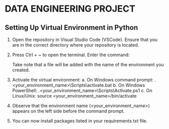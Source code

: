 # DATA ENGINEERING PROJECT

## Setting Up Virtual Environment in Python
1. Open the repository in Visual Studio Code (VSCode).
    Ensure that you are in the correct directory where your repository is located.

2. Press Ctrl + ~ to open the terminal.
    Enter the command:
    <script src="https://gist.github.com/ninjhaw/312753c960fa326c4e32896b04b6d57c"></script>
    Take note that a file will be added with the name of the environment you created.

3. Activate the virtual environment:
    a. On Windows command prompt:
        .\<your_environment_name>\Scripts\activate.bat
    b. On Windows PowerShell:
        .\<your_environment_name>\Scripts\Activate.ps1
    c. On Linux/Unix:
        source <your_environment_name>/bin/activate

4. Observe that the environment name (<your_environment_name>) appears on the left side before the command prompt.

5. You can now install packages listed in your requirements.txt file.